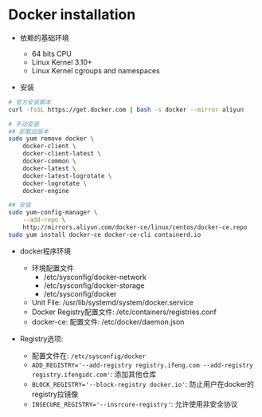 # Docker installation

- 依赖的基础环境
    - 64 bits CPU
    - Linux Kernel 3.10+
    - Linux Kernel cgroups and namespaces

- 安装

```sh
# 官方安装脚本
curl -fsSL https://get.docker.com | bash -s docker --mirror aliyun

# 手动安装
## 卸载旧版本
sudo yum remove docker \
    docker-client \
    docker-client-latest \
    docker-common \
    docker-latest \
    docker-latest-logrotate \
    docker-logrotate \
    docker-engine

## 安装
sudo yum-config-manager \
    --add-repo \
    http://mirrors.aliyun.com/docker-ce/linux/centos/docker-ce.repo
sudo yum install docker-ce docker-ce-cli containerd.io
```

- docker程序环境
    - 环境配置文件
        - /etc/sysconfig/docker-network
        - /etc/sysconfig/docker-storage
        - /etc/sysconfig/docker
    - Unit File: /usr/lib/systemd/system/docker.service
    - Docker Registry配置文件: /etc/containers/registries.conf
    - docker-ce: 配置文件: /etc/docker/daemon.json

- Registry选项:
    - 配置文件在: `/etc/sysconfig/docker`
    - `ADD_REGISTRY='--add-registry registry.ifeng.com --add-registry registry.ifengidc.com'`: 添加其他仓库
    - `BLOCK_REGISTRY='--block-registry docker.io'`: 防止用户在docker的registry拉镜像
    - `INSECURE_REGISTRY='--insrcure-registry'`: 允许使用非安全协议

